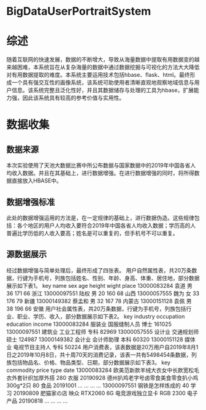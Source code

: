 # BigDataUserPortraitSystem

# 综述
随着互联网的快速发展，数据的不断增大，导致从海量数据中提取有用数据变的越来越困难，本系统旨在从复杂海量的数据中通过数据挖掘与可视化的方法大大降低对有用数据提取的难度。本系统主要运用技术包括hbase、flask、html。最终形成一个具有强交互性的画像系统，该系统可助使用者清晰直观地观察地域信息与用户信息。该系统完整且泛化性好，并且其数据储存与处理的工具为hbase，扩展能力强，因此该系统具有较高的参考价值与实用性。

# 数据收集
## 数据来源
本次实验使用了天池大数据比赛中所公布数据与国家数据中的2019年中国各省人均收入数据。并且在其基础上，进行数据增强。在进行数据增强的同时，将所得数据直接放入HBASE中。

## 数据增强标准
此处的数据增强运用的方法是，在一定规律的基础上，进行数据伪造。这些规律包括：各个地区的用户人均收入要符合2019年中国各省人均收入数据；学历高的人普遍比学历低的人收入要高；姓名是可以重复的，但手机号不可以重复。

## 源数据展示
经过数据增强与简单处理后，最终形成了四张表。
用户自然属性表，共20万条数据，行键为手机号，列族包括姓名、性别、年龄、身高、体重、居住地，部分数据展示如下表1。
key	name	sex	age	height	wight	place
13000083284	袁道	男	36	171	66	浙江
13000097551	陆权	男	20	160	68	山西
13000057555	魏为	女	33	176	79	新疆
13000149382	蔡孟和	男	32	167	78	内蒙古
13000151128	袁佩	男	38	196	66	安徽
用户社会属性表，共20万条数据，行键为手机号，列族包括行业、职业、学历、收入，部分数据展示如下表2。
key	industry	occupation	education	income
13000083284	服装业	国服缝制人员	博士	161025
13000097551	建筑业	工业工程师	专科	82969
13000057555	设计业	交通规划师	硕士	124987
13000149382	会计业	会计师助理	本科	60320
13000151128	媒体业	电视节目主持人	专科	50224
用户消费表，该表数据是20万用户自2019年8月1日之2019年10月8日，共十周70天的消费记录，该表一共有5498454条数据，列族包括物品名、价格、物品类型、日期，部分数据展示如下表3。
key	commodity	price	type	date
13000083284	欧美范新款羊绒大衣女中长款宽松毛衣外套针织加厚外搭	280	衣服	20190928
	德州扒鸡老字号卤零食美食零食扒小鸡300g*2只	80	食品	20191001
	...	...	...	...
13000097551	钢铁是怎样炼成的	40	学习	20190809
	肥猫家の店 映众 RTX2060 6G 电竞游戏独立显卡 RGB	2300	电子产品	20190818
	...	...	...	...
